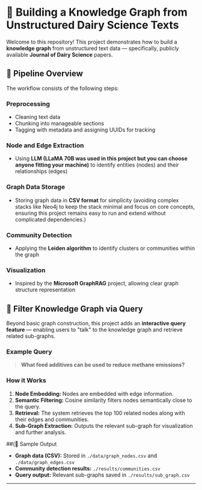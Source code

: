 # 🐄 Building a Knowledge Graph from Unstructured Dairy Science Texts

Welcome to this repository! This project demonstrates how to build a **knowledge graph** from unstructured text data — specifically, publicly available **Journal of Dairy Science** papers.

## 🚀 Pipeline Overview

The workflow consists of the following steps:

### Preprocessing
- Cleaning text data
- Chunking into manageable sections
- Tagging with metadata and assigning UUIDs for tracking

### Node and Edge Extraction
- Using **LLM (LLaMA 70B was used in this project but you can choose anyone fitting your machine)** to identify entities (nodes) and their relationships (edges)

### Graph Data Storage
- Storing graph data in **CSV format** for simplicity (avoiding complex stacks like Neo4j to keep the stack minimal and focus on core concepts, ensuring this project remains easy to run and extend without complicated dependencies.)

### Community Detection
- Applying the **Leiden algorithm** to identify clusters or communities within the graph

### Visualization
- Inspired by the **Microsoft GraphRAG** project, allowing clear graph structure representation

## 🧠 Filter Knowledge Graph via Query

Beyond basic graph construction, this project adds an **interactive query feature** — enabling users to "talk" to the knowledge graph and retrieve related sub-graphs.

### Example Query
> **What feed additives can be used to reduce methane emissions?**

### How it Works
1. **Node Embedding:** Nodes are embedded with edge information.
2. **Semantic Filtering:** Cosine similarity filters nodes semantically close to the query.
3. **Retrieval:** The system retrieves the top 100 related nodes along with their edges and communities.
4. **Sub-Graph Extraction:** Outputs the relevant sub-graph for visualization and further analysis.

##(🎯  Sample Output

- **Graph data (CSV):** Stored in `./data/graph_nodes.csv` and `./data/graph_edges.csv`
- **Community detection results:** `./results/communities.csv`
- **Query output:** Relevant sub-graphs saved in `./results/sub_graph.csv`

---

